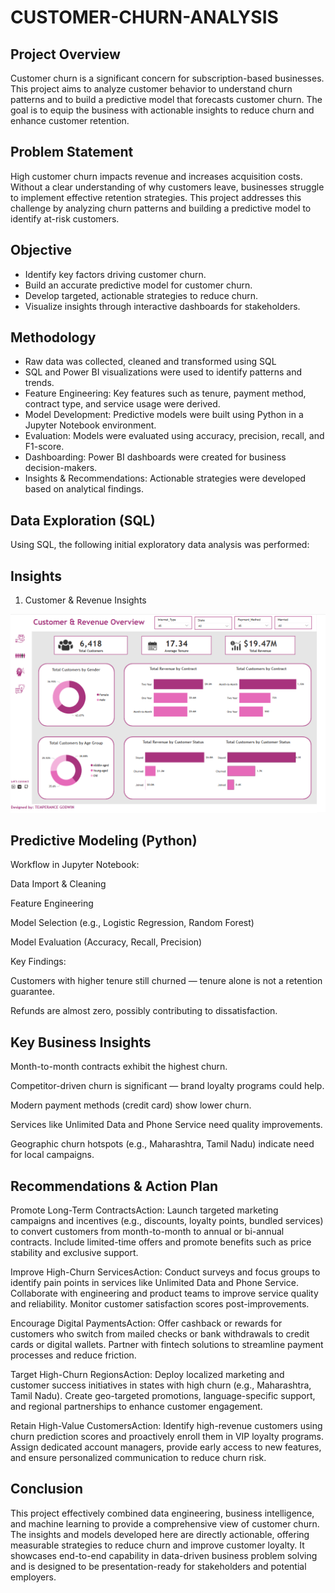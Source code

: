 # CUSTOMER-CHURN-ANALYSIS

## Project Overview

Customer churn is a significant concern for subscription-based businesses. This project aims to analyze customer behavior to understand churn patterns and to build a predictive model that forecasts customer churn. The goal is to equip the business with actionable insights to reduce churn and enhance customer retention.

## Problem Statement

High customer churn impacts revenue and increases acquisition costs. Without a clear understanding of why customers leave, businesses struggle to implement effective retention strategies. This project addresses this challenge by analyzing churn patterns and building a predictive model to identify at-risk customers.

## Objective

- Identify key factors driving customer churn.
- Build an accurate predictive model for customer churn.
- Develop targeted, actionable strategies to reduce churn.
- Visualize insights through interactive dashboards for stakeholders.

## Methodology

- Raw data was collected, cleaned and transformed using SQL
- SQL and Power BI visualizations were used to identify patterns and trends.
- Feature Engineering: Key features such as tenure, payment method, contract type, and service usage were derived.
- Model Development: Predictive models were built using Python in a Jupyter Notebook environment.
- Evaluation: Models were evaluated using accuracy, precision, recall, and F1-score.
- Dashboarding: Power BI dashboards were created for business decision-makers.
- Insights & Recommendations: Actionable strategies were developed based on analytical findings.

## Data Exploration (SQL)

Using SQL, the following initial exploratory data analysis was performed:

## Insights 
1. Customer & Revenue Insights

![Customer & Revenue Insights](https://github.com/Temperance-Godwin/CUSTOMER-CHURN-ANALYSIS/blob/main/Customer%20%26%20Revenue%20Insights.png)

## Predictive Modeling (Python)

Workflow in Jupyter Notebook:

Data Import & Cleaning

Feature Engineering

Model Selection (e.g., Logistic Regression, Random Forest)

Model Evaluation (Accuracy, Recall, Precision)

Key Findings:

Customers with higher tenure still churned — tenure alone is not a retention guarantee.

Refunds are almost zero, possibly contributing to dissatisfaction.

## Key Business Insights

Month-to-month contracts exhibit the highest churn.

Competitor-driven churn is significant — brand loyalty programs could help.

Modern payment methods (credit card) show lower churn.

Services like Unlimited Data and Phone Service need quality improvements.

Geographic churn hotspots (e.g., Maharashtra, Tamil Nadu) indicate need for local campaigns.

## Recommendations & Action Plan

Promote Long-Term ContractsAction: Launch targeted marketing campaigns and incentives (e.g., discounts, loyalty points, bundled services) to convert customers from month-to-month to annual or bi-annual contracts. Include limited-time offers and promote benefits such as price stability and exclusive support.

Improve High-Churn ServicesAction: Conduct surveys and focus groups to identify pain points in services like Unlimited Data and Phone Service. Collaborate with engineering and product teams to improve service quality and reliability. Monitor customer satisfaction scores post-improvements.

Encourage Digital PaymentsAction: Offer cashback or rewards for customers who switch from mailed checks or bank withdrawals to credit cards or digital wallets. Partner with fintech solutions to streamline payment processes and reduce friction.

Target High-Churn RegionsAction: Deploy localized marketing and customer success initiatives in states with high churn (e.g., Maharashtra, Tamil Nadu). Create geo-targeted promotions, language-specific support, and regional partnerships to enhance customer engagement.

Retain High-Value CustomersAction: Identify high-revenue customers using churn prediction scores and proactively enroll them in VIP loyalty programs. Assign dedicated account managers, provide early access to new features, and ensure personalized communication to reduce churn risk.

## Conclusion

This project effectively combined data engineering, business intelligence, and machine learning to provide a comprehensive view of customer churn. The insights and models developed here are directly actionable, offering measurable strategies to reduce churn and improve customer loyalty. It showcases end-to-end capability in data-driven business problem solving and is designed to be presentation-ready for stakeholders and potential employers.


